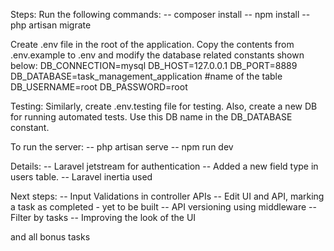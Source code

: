 Steps:
Run the following commands:
    -- composer install
    -- npm install
    -- php artisan migrate

Create .env file in the root of the application. Copy the contents from .env.example to .env and modify the database related constants shown below:
    DB_CONNECTION=mysql
    DB_HOST=127.0.0.1
    DB_PORT=8889
    DB_DATABASE=task_management_application    #name of the table
    DB_USERNAME=root
    DB_PASSWORD=root


Testing:
Similarly, create .env.testing file for testing. Also, create a new DB for running automated tests. Use this DB name in the DB_DATABASE constant.


To run the server:
    -- php artisan serve
    -- npm run dev


Details:
-- Laravel jetstream for authentication
-- Added a new field type in users table.
-- Laravel inertia used


Next steps:
-- Input Validations in controller APIs
-- Edit UI and API, marking a task as completed - yet to be built
-- API versioning using middleware
-- Filter by tasks
-- Improving the look of the UI

and all bonus tasks